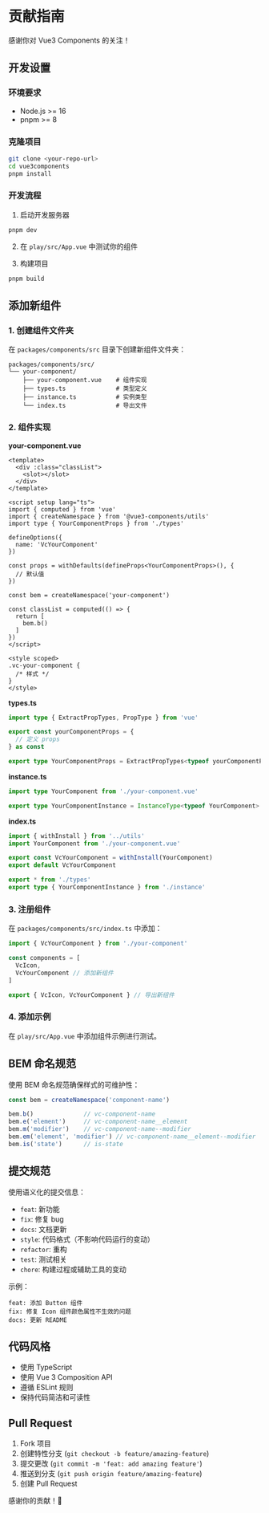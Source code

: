# 贡献指南

感谢你对 Vue3 Components 的关注！

## 开发设置

### 环境要求

- Node.js >= 16
- pnpm >= 8

### 克隆项目

```bash
git clone <your-repo-url>
cd vue3components
pnpm install
```

### 开发流程

1. 启动开发服务器

```bash
pnpm dev
```

2. 在 `play/src/App.vue` 中测试你的组件

3. 构建项目

```bash
pnpm build
```

## 添加新组件

### 1. 创建组件文件夹

在 `packages/components/src` 目录下创建新组件文件夹：

```
packages/components/src/
└── your-component/
    ├── your-component.vue    # 组件实现
    ├── types.ts              # 类型定义
    ├── instance.ts           # 实例类型
    └── index.ts              # 导出文件
```

### 2. 组件实现

**your-component.vue**

```vue
<template>
  <div :class="classList">
    <slot></slot>
  </div>
</template>

<script setup lang="ts">
import { computed } from 'vue'
import { createNamespace } from '@vue3-components/utils'
import type { YourComponentProps } from './types'

defineOptions({
  name: 'VcYourComponent'
})

const props = withDefaults(defineProps<YourComponentProps>(), {
  // 默认值
})

const bem = createNamespace('your-component')

const classList = computed(() => {
  return [
    bem.b()
  ]
})
</script>

<style scoped>
.vc-your-component {
  /* 样式 */
}
</style>
```

**types.ts**

```typescript
import type { ExtractPropTypes, PropType } from 'vue'

export const yourComponentProps = {
  // 定义 props
} as const

export type YourComponentProps = ExtractPropTypes<typeof yourComponentProps>
```

**instance.ts**

```typescript
import type YourComponent from './your-component.vue'

export type YourComponentInstance = InstanceType<typeof YourComponent>
```

**index.ts**

```typescript
import { withInstall } from '../utils'
import YourComponent from './your-component.vue'

export const VcYourComponent = withInstall(YourComponent)
export default VcYourComponent

export * from './types'
export type { YourComponentInstance } from './instance'
```

### 3. 注册组件

在 `packages/components/src/index.ts` 中添加：

```typescript
import { VcYourComponent } from './your-component'

const components = [
  VcIcon,
  VcYourComponent // 添加新组件
]

export { VcIcon, VcYourComponent } // 导出新组件
```

### 4. 添加示例

在 `play/src/App.vue` 中添加组件示例进行测试。

## BEM 命名规范

使用 BEM 命名规范确保样式的可维护性：

```typescript
const bem = createNamespace('component-name')

bem.b()              // vc-component-name
bem.e('element')     // vc-component-name__element
bem.m('modifier')    // vc-component-name--modifier
bem.em('element', 'modifier') // vc-component-name__element--modifier
bem.is('state')      // is-state
```

## 提交规范

使用语义化的提交信息：

- `feat`: 新功能
- `fix`: 修复 bug
- `docs`: 文档更新
- `style`: 代码格式（不影响代码运行的变动）
- `refactor`: 重构
- `test`: 测试相关
- `chore`: 构建过程或辅助工具的变动

示例：

```
feat: 添加 Button 组件
fix: 修复 Icon 组件颜色属性不生效的问题
docs: 更新 README
```

## 代码风格

- 使用 TypeScript
- 使用 Vue 3 Composition API
- 遵循 ESLint 规则
- 保持代码简洁和可读性

## Pull Request

1. Fork 项目
2. 创建特性分支 (`git checkout -b feature/amazing-feature`)
3. 提交更改 (`git commit -m 'feat: add amazing feature'`)
4. 推送到分支 (`git push origin feature/amazing-feature`)
5. 创建 Pull Request

感谢你的贡献！🎉

